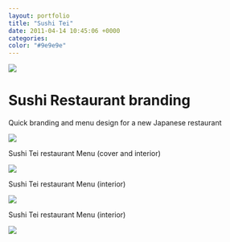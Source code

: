 ```yaml
---
layout: portfolio
title: "Sushi Tei"
date: 2011-04-14 10:45:06 +0000
categories:
color: "#9e9e9e"
---
```


![](Sushi-Tei-feature.png)

# Sushi Restaurant branding

Quick branding and menu design for a new Japanese restaurant

![](72b8a3baa42daacb7c5fed83855db611-93b036ed-5b1f-4ee4-8dec-22b984d9b4c7.jpg)

Sushi Tei restaurant Menu (cover and interior)

![](e4e5ae494ab12f46881d33c214283c38-4c8ab260-618c-4a25-a9a2-7f0d44cc8be5.jpg)

Sushi Tei restaurant Menu (interior)

![](aaa1f3e920d7bec71fb692d51cccef52-87f9d578-08a7-452e-9aea-695949ac2ce6.png)

Sushi Tei restaurant Menu (interior)

![](8ffc0e57d33771bce40e107cbd3c5557-036f6235-fcb8-4044-a2ca-e3980fb02db8.png)
